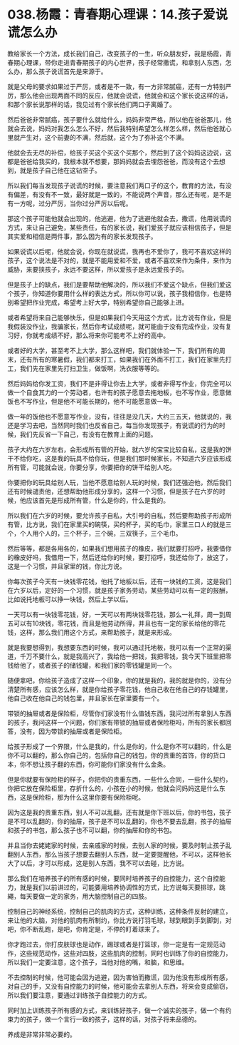# 038.杨霞：青春期心理课：14.孩子爱说谎怎么办

教给家长一个方法，成长我们自己，改变孩子的一生，听众朋友好，我是杨霞，青春期心理课，带你走进青春期孩子的内心世界，孩子经常撒谎，和拿别人东西，怎么办，那么孩子说谎首先是来源于。

就是父母的要求如果过于严厉，或者是不一致，有一方非常腻癌，还有一方特别严厉，那么他会出现两面不同的反应，他就会说谎，他就会和这个家长说这样的话，和那个家长说那样的话，我见过有个家长他们两口子离婚了。

然后爸爸非常腻癌，孩子要什么就给什么，妈妈非常严格，所以他在爸爸那儿，他就会去说，妈妈对我怎么怎么不好，然后我特别希望怎么样怎么样，然后他爸就心里就产生对，这个前妻的不满，然后就，这个为了弥补这个不满。

他就会去无尽的补偿，给孩子买这个买这个买那个，然后到了这个妈妈这边说，这都是爸爸给我买的，我根本就不想要，那妈妈就会去埋怨爸爸，而没有这个去想到，就是孩子自己他在这钻空子。

所以我们每当发现孩子说谎的时候，要注意我们两口子的这个，教育的方法，有没有偏差，有没有不一致，最好就是一致的，不能说两个声音，那么还有呢，是不是有一方呢，过分严厉，当你过分严厉以后呢。

那这个孩子可能他就会出现的，他逃避，他为了逃避他就会去，撒谎，他用说谎的方式，来让自己避免，某些责任，有的家长说，我们爱孩子就应该相信孩子，但是其实爱和相信是两件事，那么因为有的家长发现孩子。

如果说谎以后呢，他就会说，你现在就说谎，我再也不爱你了，我可不喜欢这样的孩子，这个说法是不对的，就是不能用爱和不爱，或者不喜欢来作为条件，来作为威胁，来要挟孩子，永远不要这样，所以爱孩子是永远爱孩子的。

但是孩子上的缺点，我们是要帮助他解决的，所以我们不爱这个缺点，但我们爱这个孩子，你知道你要用什么样的表达方式，所以你可以说，孩子我相信你，也是特别希望把作业完成，希望考上好大学，特别希望你自己能够上进。

或者希望将来自己能够快乐，但是如果我们今天用这个方式，比方说有作业，但是我假装没作业，我骗家长，然后你考试成绩呢，就可能由于没有完成作业，没有复习好，你就考成绩不好，那么将来你可能考不上好的高中。

或者好的大学，甚至考不上大学，那么这样吧，我们就体验一下，我们所有的周末，还有所有的寒暑假，我们都来打工，如果我们在外面不打工，我们在家里先打工，我们先在家里先打扫卫生，做饭啊，洗衣服等等的。

然后妈妈给你发工资，我们不是非得让你去上大学，或者非得写作业，你完全可以做一个自食其力的一个劳动者，也许有的孩子愿意去拖地板，也不写作业，愿意做饭也不写作业，但是他不可能长期的，他不可能愿意做一年。

做一年的饭他也不愿意写作业，没有，往往是没几天，大约三五天，他就说的，我还是学习去吧，当然同时我们也反省自己，每当你发现孩子，有说谎的行为的时候，我们先反省一下自己，有没有在教育上面的问题。

孩子大约在六岁左右，会形成所有管的开始，就六岁的宝宝比较自私，这是我的饼干不给你吃，这是我的玩具不给你玩，但是我们那时候家长，不知道六岁应该形成所有管，可能就会说，你要分享，你要把你的饼干给别人吃。

你要把你的玩具给别人玩，当他不愿意给别人玩的时候，我们还强迫他，然后我们还有时候谴责他，还想帮助他形成分享的，这样一个习惯，但是孩子在六岁的时候，他应该首先是形成所有管，什么是你的，什么是我的。

所以我们在六岁的时候，要允许孩子自私，大引号的自私，然后要帮助孩子形成所有管，比方说，我们在家里买的碗筷，买的杯子，买的毛巾，家里三口人的就是三个，个人用个人的，三个杯子，三个碗，三双筷子，三个毛巾。

然后等等，都是各用各的，如果我们想用孩子的橡皮，我们就要打招呼，我要借你的橡皮好吗，我借用一下，然后还给你的时候，要打招呼，我还给你了，放这了，这是一个习惯，并且家里的钱，你比方说。

你每次孩子今天有一块钱零花钱，他托了地板以后，还有一块钱的工资，这是我们在六岁以后，定好的一个习惯，就是孩子家务劳动，某些劳动可以有一定的报酬，比如说托地板可以挣一块钱，然后上学以后。

一天可以有一块钱零花钱，好，一天可以有两块钱零花钱，那么一礼拜，周一到周五可以有10块钱，零花钱，而且是他劳动所得，并且也有一定的家长给他的零花钱，这样，那么我们用这个方式，来帮助孩子，就是来形成。

就是我要想得到，我想要东西的时候，我可以通过托地板，我可以有一个正常的渠道，千万不要什么，就是我高兴了，我给他一把钱，我把零钱，我今天下班里把零钱给他了，或者孩子的储钱罐，和我们家的零钱罐是同一个。

随便拿吧，你给孩子造成了这样一个印象，你的就是我的，我的就是你的，没有分清楚所有感，应该怎么样，就是你给孩子零花钱，他自己收在他自己的存钱罐里，他自己收在他自己的钱包里，并且家长在家里要有一个。

带锁的抽屉或者是保险柜，尽管你们家没有什么值钱东西，我问过所有拿别人东西的孩子，我问这样一个问题，你们家有带锁的抽屉或者保险柜吗，所有的家长都回答，没有，因为带锁的抽屉或者是保险柜。

给孩子形成了一个界限，什么是我的，什么是你的，什么是你不可以翻的，什么是你不可以翻的，那么你自己的，包括你自己的钱包，你的贵重的首饰，你的货口本，你不想让孩子翻的东西，你可能你们家没有什么金条。

但是你就要有保险柜的样子，你把你的贵重东西，一些什么合同，一些什么契约，你把它放在保险柜里，存折什么的，小孩在小的时候，他就会问妈妈这是什么东西，这是保险柜，那为什么这里你要有保险柜呢。

因为这是我的贵重东西，别人不可以乱翻，还有就是你下班以后，你的书包，孩子是不可以乱翻的，你的抽屉，孩子是不可以乱翻的，你也不要去乱翻，孩子的抽屉和孩子的书包，那么孩子也不可以翻，你的抽屉和你的书包。

并且当你去姥姥家的时候，去亲戚家的时候，去别人家的时候，要及时制止孩子乱翻别人东西，那么当孩子想要去翻别人东西，就一定要提醒他，不可以，这样他长大了以后，才可以形成，这是别人东西，我不可以去碰，比方说。

那么我们在培养孩子的所有感的时候，要同时培养孩子的自控能力，这个自控能力，就是我们以前讲过的，可能要用培养协调性的方式，比方说每天要排球，跳繩，每天要做一定的家务，用大脑控制自己的四肢。

控制自己的神经系统，控制自己的肌肉的方式，这种训练，这种条件反射的建立，来让他的大脑，对他的肌肉有所制约，你比方说打羽毛球，球到眼到手到脚到，对吧，你不断乱跑，是吧，你肯定是，不停的盯着球来了。

你才跑过去，你打皮肤球也是动作，踢球或者是打篮球，你一定是有一定规范动作，这些规范动作，这些对四肢，这些肌肉的控制，同时也训练了你的自控能力，所以我们一定要注意，这个孩子，当他对他的嘴，和脑，和思维。

不去控制的时候，他可能会因为逃避，因为害怕而撒谎，因为他没有形成所有感，对自己的手，又没有自控能力的时候，他可能会去拿别人东西，将来会变成偷窃，所以我们要注意，要通过训练孩子自控能力的方式。

同时加上训练孩子所有感的方式，来训练好孩子，做一个诚实的孩子，做一个有约束力的孩子，做一个言行一致的孩子，这样的话，对孩子将来品德的。

养成是非常非常必要的。